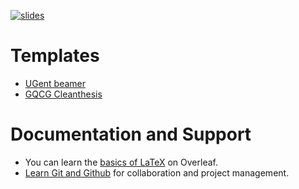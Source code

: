 [![slides](https://github.com/GQCG-train/latex/actions/workflows/slides.yml/badge.svg)](https://gqcg-train.github.io/latex/)

# Templates

* [UGent beamer](https://github.com/GQCG-oss/ugent-beamer)
* [GQCG Cleanthesis](https://github.com/GQCG-oss/cleanthesis)

# Documentation and Support

* You can learn the [basics of LaTeX](https://www.overleaf.com/learn/latex/Creating_a_document_in_LaTeX) on Overleaf.
* [Learn Git and Github](https://www.youtube.com/watch?v=RGOj5yH7evk) for collaboration and project management.
